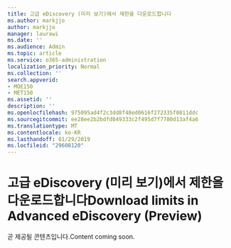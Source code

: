 ```yaml
---
title: 고급 eDiscovery (미리 보기)에서 제한을 다운로드합니다
ms.author: markjjo
author: markjjo
manager: laurawi
ms.date: ''
ms.audience: Admin
ms.topic: article
ms.service: o365-administration
localization_priority: Normal
ms.collection: ''
search.appverid:
- MOE150
- MET150
ms.assetid: ''
description: ''
ms.openlocfilehash: 975095ad4f2c3dd8f48ed0616f272335f0811ddc
ms.sourcegitcommit: ee28ee2b2bdfd049333c2f495d7f7780d13af4a6
ms.translationtype: MT
ms.contentlocale: ko-KR
ms.lasthandoff: 01/29/2019
ms.locfileid: "29608120"
---
```

# <a name="download-limits-in-advanced-ediscovery-preview"></a><span data-ttu-id="9ddbf-102">고급 eDiscovery (미리 보기)에서 제한을 다운로드합니다</span><span class="sxs-lookup"><span data-stu-id="9ddbf-102">Download limits in Advanced eDiscovery (Preview)</span></span>

<span data-ttu-id="9ddbf-103">곧 제공될 콘텐츠입니다.</span><span class="sxs-lookup"><span data-stu-id="9ddbf-103">Content coming soon.</span></span>
